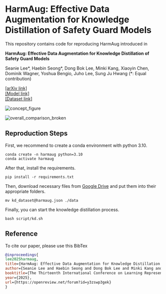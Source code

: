 # HarmAug: Effective Data Augmentation for Knowledge Distillation of Safety Guard Models
This repository contains code for reproducing HarmAug introduced in

**HarmAug: Effective Data Augmentation for Knowledge Distillation of Safety Guard Models**

Seanie Lee*, Haebin Seong*, Dong Bok Lee, Minki Kang, Xiaoyin Chen, Dominik Wagner, Yoshua Bengio, Juho Lee, Sung Ju Hwang (*: Equal contribution)

[[arXiv link]](https://arxiv.org/abs/2410.01524)  
[[Model link]](https://huggingface.co/hbseong/HarmAug-Guard)  
[[Dataset link]](https://huggingface.co/datasets/AnonHB/HarmAug_generated_dataset)


![concept_figure](https://github.com/user-attachments/assets/3e61f7c6-e0c2-4107-bb4e-9b4d2c7ba961)

![overall_comparison_broken](https://github.com/user-attachments/assets/03cc0fa5-e9dc-4d78-a5b8-a2c122672fea)



## Reproduction Steps

First, we recommend to create a conda environment with python 3.10.
```
conda create -n harmaug python=3.10
conda activate harmaug
```


After that, install the requirements.
```
pip install -r requirements.txt
```


Then, download necessary files from [Google Drive](https://drive.google.com/drive/folders/1oLUMPauXYtEBP7rvbULXL4hHp9Ck_yqg?usp=drive_link) and put them into their appropriate folders.
```
mv kd_dataset@harmaug.json ./data
```


Finally, you can start the knowledge distillation process.
```
bash script/kd.sh
```

## Reference
To cite our paper, please use this BibTex
```bibtex
@inproceedings{
lee2025harmaug,
title={HarmAug: Effective Data Augmentation for Knowledge Distillation of Safety Guard Models},
author={Seanie Lee and Haebin Seong and Dong Bok Lee and Minki Kang and Xiaoyin Chen and Dominik Wagner and Yoshua Bengio and Juho Lee and Sung Ju Hwang},
booktitle={The Thirteenth International Conference on Learning Representations},
year={2025},
url={https://openreview.net/forum?id=y3zswp3gek}
}
